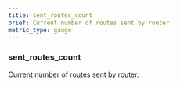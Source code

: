 ```yaml
---
title: sent_routes_count
brief: Current number of routes sent by router.
metric_type: gauge
---
```

### sent_routes_count

Current number of routes sent by router.